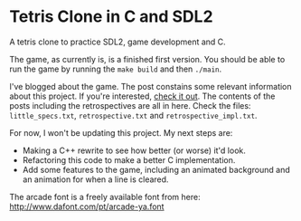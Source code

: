Tetris Clone in C and SDL2
==========================

A tetris clone to practice SDL2, game development and C.

The game, as currently is, is a finished first version. You should be able to
run the game by running the `make build` and then `./main`.

I've blogged about the game. The post constains some relevant information
about this project. If you're interested, [check it out](http://personalphao.wordpress.com/2014/11/30/tetris-clone-in-c-and-sdl2/).
The contents of the posts including the retrospectives are all in here. Check
the files: `little_specs.txt`, `retrospective.txt` and
`retrospective_impl.txt`.

For now, I won't be updating this project. My next steps are:

- Making a C++ rewrite to see how better (or worse) it'd look.
- Refactoring this code to make a better C implementation.
- Add some features to the game, including an animated background and an
animation for when a line is cleared.

The arcade font is a freely available font from here:
http://www.dafont.com/pt/arcade-ya.font
